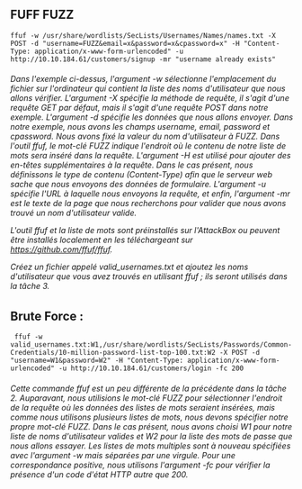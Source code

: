 
## FUFF  FUZZ 
``` ffuf -w /usr/share/wordlists/SecLists/Usernames/Names/names.txt -X POST -d "username=FUZZ&email=x&password=x&cpassword=x" -H "Content-Type: application/x-www-form-urlencoded" -u http://10.10.184.61/customers/signup -mr "username already exists" ```


<h6> Dans l'exemple ci-dessus, l'argument -w sélectionne l'emplacement du fichier sur l'ordinateur qui contient la liste des noms d'utilisateur que nous allons vérifier. L'argument -X spécifie la méthode de requête, il s'agit d'une requête GET par défaut, mais il s'agit d'une requête POST dans notre exemple. L'argument -d spécifie les données que nous allons envoyer. Dans notre exemple, nous avons les champs username, email, password et cpassword. Nous avons fixé la valeur du nom d'utilisateur à FUZZ. Dans l'outil ffuf, le mot-clé FUZZ indique l'endroit où le contenu de notre liste de mots sera inséré dans la requête. L'argument -H est utilisé pour ajouter des en-têtes supplémentaires à la requête. Dans le cas présent, nous définissons le type de contenu (Content-Type) afin que le serveur web sache que nous envoyons des données de formulaire. L'argument -u spécifie l'URL à laquelle nous envoyons la requête, et enfin, l'argument -mr est le texte de la page que nous recherchons pour valider que nous avons trouvé un nom d'utilisateur valide.

L'outil ffuf et la liste de mots sont préinstallés sur l'AttackBox ou peuvent être installés localement en les téléchargeant sur https://github.com/ffuf/ffuf.

Créez un fichier appelé valid_usernames.txt et ajoutez les noms d'utilisateur que vous avez trouvés en utilisant ffuf ; ils seront utilisés dans la tâche 3.</h6>


## Brute Force : 

``` ffuf -w valid_usernames.txt:W1,/usr/share/wordlists/SecLists/Passwords/Common-Credentials/10-million-password-list-top-100.txt:W2 -X POST -d "username=W1&password=W2" -H "Content-Type: application/x-www-form-urlencoded" -u http://10.10.184.61/customers/login -fc 200```

<h6> Cette commande ffuf est un peu différente de la précédente dans la tâche 2. Auparavant, nous utilisions le mot-clé FUZZ pour sélectionner l'endroit de la requête où les données des listes de mots seraient insérées, mais comme nous utilisons plusieurs listes de mots, nous devons spécifier notre propre mot-clé FUZZ. Dans le cas présent, nous avons choisi W1 pour notre liste de noms d'utilisateur valides et W2 pour la liste des mots de passe que nous allons essayer. Les listes de mots multiples sont à nouveau spécifiées avec l'argument -w mais séparées par une virgule.  Pour une correspondance positive, nous utilisons l'argument -fc pour vérifier la présence d'un code d'état HTTP autre que 200.</h6>
